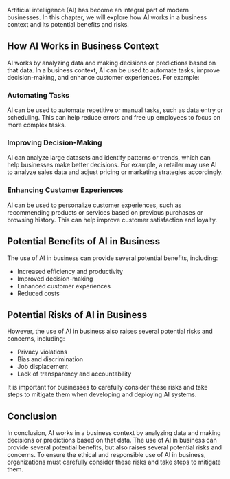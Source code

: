 
Artificial intelligence (AI) has become an integral part of modern businesses. In this chapter, we will explore how AI works in a business context and its potential benefits and risks.

How AI Works in Business Context
--------------------------------

AI works by analyzing data and making decisions or predictions based on that data. In a business context, AI can be used to automate tasks, improve decision-making, and enhance customer experiences. For example:

### Automating Tasks

AI can be used to automate repetitive or manual tasks, such as data entry or scheduling. This can help reduce errors and free up employees to focus on more complex tasks.

### Improving Decision-Making

AI can analyze large datasets and identify patterns or trends, which can help businesses make better decisions. For example, a retailer may use AI to analyze sales data and adjust pricing or marketing strategies accordingly.

### Enhancing Customer Experiences

AI can be used to personalize customer experiences, such as recommending products or services based on previous purchases or browsing history. This can help improve customer satisfaction and loyalty.

Potential Benefits of AI in Business
------------------------------------

The use of AI in business can provide several potential benefits, including:

* Increased efficiency and productivity
* Improved decision-making
* Enhanced customer experiences
* Reduced costs

Potential Risks of AI in Business
---------------------------------

However, the use of AI in business also raises several potential risks and concerns, including:

* Privacy violations
* Bias and discrimination
* Job displacement
* Lack of transparency and accountability

It is important for businesses to carefully consider these risks and take steps to mitigate them when developing and deploying AI systems.

Conclusion
----------

In conclusion, AI works in a business context by analyzing data and making decisions or predictions based on that data. The use of AI in business can provide several potential benefits, but also raises several potential risks and concerns. To ensure the ethical and responsible use of AI in business, organizations must carefully consider these risks and take steps to mitigate them.

